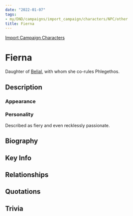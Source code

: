 ```yaml
---
date: "2022-01-07"
tags:
- my/DND/campaigns/import_campaign/characters/NPC/other
title: Fierna
---
```


[Import Campaign Characters](/dnd/characters/)

# Fierna

Daughter of [Belial](/dnd/characters/npcs/belial/), with whom she co-rules Phlegethos.

## Description

### Appearance

### Personality

Described as fiery and even recklessly passionate.

## Biography

## Key Info

## Relationships

## Quotations

## Trivia